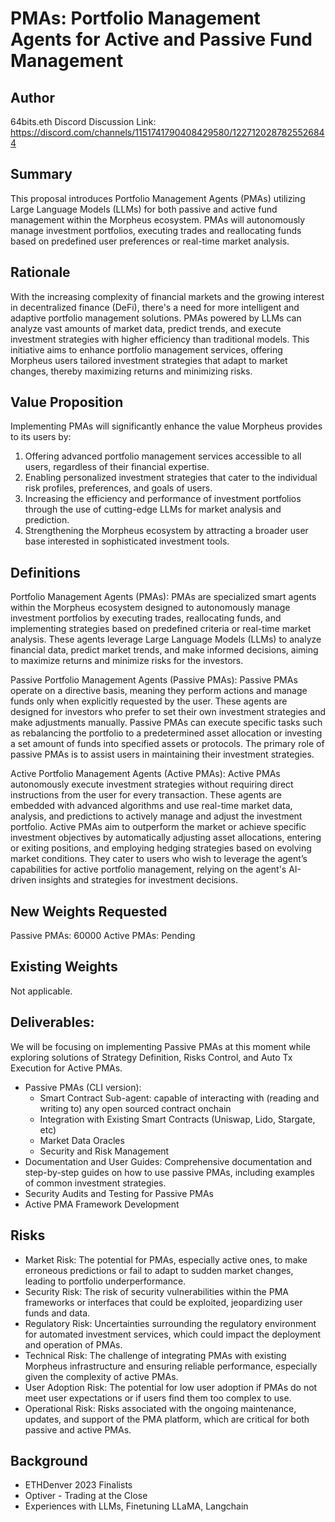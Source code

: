 # PMAs: Portfolio Management Agents for Active and Passive Fund Management

## Author
64bits.eth
Discord Discussion Link: https://discord.com/channels/1151741790408429580/1227120287825526844

## Summary
This proposal introduces Portfolio Management Agents (PMAs) utilizing Large Language Models (LLMs) for both passive and active fund management within the Morpheus ecosystem. PMAs will autonomously manage investment portfolios, executing trades and reallocating funds based on predefined user preferences or real-time market analysis.

## Rationale
With the increasing complexity of financial markets and the growing interest in decentralized finance (DeFi), there's a need for more intelligent and adaptive portfolio management solutions. PMAs powered by LLMs can analyze vast amounts of market data, predict trends, and execute investment strategies with higher efficiency than traditional models. This initiative aims to enhance portfolio management services, offering Morpheus users tailored investment strategies that adapt to market changes, thereby maximizing returns and minimizing risks.

## Value Proposition
Implementing PMAs will significantly enhance the value Morpheus provides to its users by:

1. Offering advanced portfolio management services accessible to all users, regardless of their financial expertise.
2. Enabling personalized investment strategies that cater to the individual risk profiles, preferences, and goals of users.
3. Increasing the efficiency and performance of investment portfolios through the use of cutting-edge LLMs for market analysis and prediction.
4. Strengthening the Morpheus ecosystem by attracting a broader user base interested in sophisticated investment tools.

## Definitions
Portfolio Management Agents (PMAs): PMAs are specialized smart agents within the Morpheus ecosystem designed to autonomously manage investment portfolios by executing trades, reallocating funds, and implementing strategies based on predefined criteria or real-time market analysis. These agents leverage Large Language Models (LLMs) to analyze financial data, predict market trends, and make informed decisions, aiming to maximize returns and minimize risks for the investors.

Passive Portfolio Management Agents (Passive PMAs): Passive PMAs operate on a directive basis, meaning they perform actions and manage funds only when explicitly requested by the user. These agents are designed for investors who prefer to set their own investment strategies and make adjustments manually. Passive PMAs can execute specific tasks such as rebalancing the portfolio to a predetermined asset allocation or investing a set amount of funds into specified assets or protocols. The primary role of passive PMAs is to assist users in maintaining their investment strategies.

Active Portfolio Management Agents (Active PMAs): Active PMAs autonomously execute investment strategies without requiring direct instructions from the user for every transaction. These agents are embedded with advanced algorithms and use real-time market data, analysis, and predictions to actively manage and adjust the investment portfolio. Active PMAs aim to outperform the market or achieve specific investment objectives by automatically adjusting asset allocations, entering or exiting positions, and employing hedging strategies based on evolving market conditions. They cater to users who wish to leverage the agent’s capabilities for active portfolio management, relying on the agent's AI-driven insights and strategies for investment decisions.

## New Weights Requested
Passive PMAs: 60000
Active PMAs: Pending

## Existing Weights
Not applicable.

## Deliverables:
We will be focusing on implementing Passive PMAs at this moment while exploring solutions of Strategy Definition, Risks Control, and Auto Tx Execution for Active PMAs.

- Passive PMAs (CLI version):
  - Smart Contract Sub-agent: capable of interacting with (reading and writing to) any open sourced contract onchain
  - Integration with Existing Smart Contracts (Uniswap, Lido, Stargate, etc)
  - Market Data Oracles
  - Security and Risk Management
- Documentation and User Guides: Comprehensive documentation and step-by-step guides on how to use passive PMAs, including examples of common investment strategies.
- Security Audits and Testing for Passive PMAs
- Active PMA Framework Development

## Risks
- Market Risk: The potential for PMAs, especially active ones, to make erroneous predictions or fail to adapt to sudden market changes, leading to portfolio underperformance.
- Security Risk: The risk of security vulnerabilities within the PMA frameworks or interfaces that could be exploited, jeopardizing user funds and data.
- Regulatory Risk: Uncertainties surrounding the regulatory environment for automated investment services, which could impact the deployment and operation of PMAs.
- Technical Risk: The challenge of integrating PMAs with existing Morpheus infrastructure and ensuring reliable performance, especially given the complexity of active PMAs.
- User Adoption Risk: The potential for low user adoption if PMAs do not meet user expectations or if users find them too complex to use.
- Operational Risk: Risks associated with the ongoing maintenance, updates, and support of the PMA platform, which are critical for both passive and active PMAs.

## Background
- ETHDenver 2023 Finalists
- Optiver - Trading at the Close
- Experiences with LLMs, Finetuning LLaMA, Langchain
